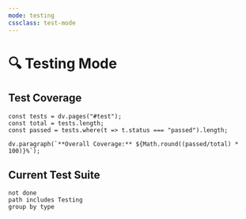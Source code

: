 ```yaml
---
mode: testing
cssclass: test-mode
---
```


# 🔍 Testing Mode

## Test Coverage
```dataviewjs
const tests = dv.pages("#test");
const total = tests.length;
const passed = tests.where(t => t.status === "passed").length;

dv.paragraph(`**Overall Coverage:** ${Math.round((passed/total) * 100)}%`);
```

## Current Test Suite
```tasks
not done
path includes Testing
group by type
```